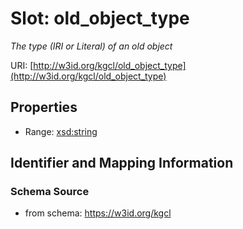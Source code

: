# Slot: old_object_type
_The type (IRI or Literal) of an old object_


URI: [http://w3id.org/kgcl/old_object_type](http://w3id.org/kgcl/old_object_type)



<!-- no inheritance hierarchy -->


## Properties

 * Range: [xsd:string](xsd:string)



## Identifier and Mapping Information







### Schema Source


* from schema: https://w3id.org/kgcl



